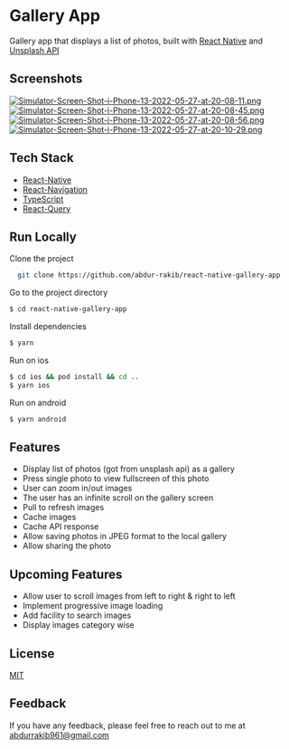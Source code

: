 # Gallery App

Gallery app that displays a list of photos, built with [React Native](https://reactnative.dev/) and [Unsplash API](https://unsplash.com/documentation#list-photos)

## Screenshots

[![Simulator-Screen-Shot-i-Phone-13-2022-05-27-at-20-08-11.png](https://i.postimg.cc/zBt9xqG1/Simulator-Screen-Shot-i-Phone-13-2022-05-27-at-20-08-11.png)](https://postimg.cc/k6S143Sj)[![Simulator-Screen-Shot-i-Phone-13-2022-05-27-at-20-08-45.png](https://i.postimg.cc/FzcXz2h5/Simulator-Screen-Shot-i-Phone-13-2022-05-27-at-20-08-45.png)](https://postimg.cc/ctsb5kKX)
[![Simulator-Screen-Shot-i-Phone-13-2022-05-27-at-20-08-56.png](https://i.postimg.cc/q7gYg9Gb/Simulator-Screen-Shot-i-Phone-13-2022-05-27-at-20-08-56.png)](https://postimg.cc/KKSQHpwB)[![Simulator-Screen-Shot-i-Phone-13-2022-05-27-at-20-10-29.png](https://i.postimg.cc/595P94V9/Simulator-Screen-Shot-i-Phone-13-2022-05-27-at-20-10-29.png)](https://postimg.cc/236d2fyg)

## Tech Stack

- [React-Native](https://github.com/facebook/react-native)
- [React-Navigation](https://reactnavigation.org/)
- [TypeScript](https://www.typescriptlang.org/)
- [React-Query](https://react-query.tanstack.com/)

## Run Locally

Clone the project

```bash
  git clone https://github.com/abdur-rakib/react-native-gallery-app
```

Go to the project directory

```bash
$ cd react-native-gallery-app
```

Install dependencies

```bash
$ yarn
```

Run on ios

```bash
$ cd ios && pod install && cd ..
$ yarn ios
```

Run on android

```bash
$ yarn android
```

## Features

- Display list of photos (got from unsplash api) as a gallery
- Press single photo to view fullscreen of this photo
- User can zoom in/out images
- The user has an infinite scroll on the gallery screen
- Pull to refresh images
- Cache images
- Cache API response
- Allow saving photos in JPEG format to the local gallery
- Allow sharing the photo

## Upcoming Features

- Allow user to scroll images from left to right & right to left
- Implement progressive image loading
- Add facility to search images
- Display images category wise

## License

[MIT](https://github.com/abdur-rakib/react-native-gallery-app/blob/main/LICENSE)

## Feedback

If you have any feedback, please feel free to reach out to me at abdurrakib961@gmail.com
